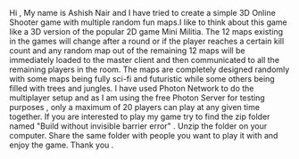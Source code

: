 Hi , My name is Ashish Nair and I have tried to create a simple 3D Online Shooter game with multiple random fun maps.I like to think about this game like a 3D version of the popular 2D game Mini Militia. The 12 maps existing in the games will change after a round or if the player reaches a certain kill count and any random map out of the remaining 12 maps will be immediately loaded to the master client and then communicated to all the remaining players in the room. The maps are completely designed randomly with some maps being fully sci-fi and futuristic while some others being filled with trees and jungles. I have used Photon Network to do the multiplayer setup and as I am using the free Photon Server for testing purposes , only a maximum of 20 players can play at any given time together. If you are interested to play my game try to find the zip folder named "Build without invisible barrier error" . Unzip the folder on your computer. Share the same folder with people you want to play it with and enjoy the game. Thank you . 
